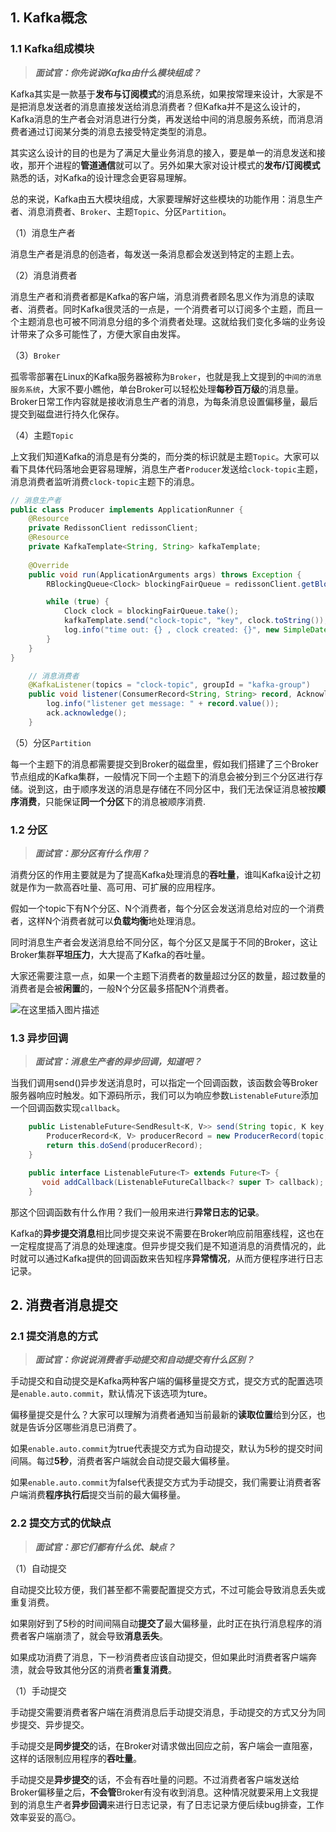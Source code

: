 ## 1. Kafka概念

### 1.1 Kafka组成模块

> ***面试官：你先说说Kafka由什么模块组成？***

Kafka其实是一款基于**发布与订阅模式**的消息系统，如果按常理来设计，大家是不是把消息发送者的消息直接发送给消息消费者？但Kafka并不是这么设计的，Kafka消息的生产者会对消息进行分类，再发送给中间的消息服务系统，而消息消费者通过订阅某分类的消息去接受特定类型的消息。

其实这么设计的目的也是为了满足大量业务消息的接入，要是单一的消息发送和接收，那开个进程的**管道通信**就可以了。另外如果大家对设计模式的**发布/订阅模式**熟悉的话，对Kafka的设计理念会更容易理解。

总的来说，Kafka由五大模块组成，大家要理解好这些模块的功能作用：消息生产者、消息消费者、`Broker`、主题`Topic`、分区`Partition`。

（1）消息生产者

消息生产者是消息的创造者，每发送一条消息都会发送到特定的主题上去。

（2）消息消费者

消息生产者和消费者都是Kafka的客户端，消息消费者顾名思义作为消息的读取者、消费者。同时Kafka很灵活的一点是，一个消费者可以订阅多个主题，而且一个主题消息也可被不同消息分组的多个消费者处理。这就给我们变化多端的业务设计带来了众多可能性了，方便大家自由发挥。

（3）`Broker`

孤零零部署在Linux的Kafka服务器被称为`Broker`，也就是我上文提到的`中间的消息服务系统`，大家不要小瞧他，单台Broker可以轻松处理**每秒百万级**的消息量。Broker日常工作内容就是接收消息生产者的消息，为每条消息设置偏移量，最后提交到磁盘进行持久化保存。

（4）主题`Topic`

上文我们知道Kafka的消息是有分类的，而分类的标识就是主题`Topic`。大家可以看下具体代码落地会更容易理解，消息生产者`Producer`发送给`clock-topic`主题，消息消费者监听消费`clock-topic`主题下的消息。

```java
// 消息生产者
public class Producer implements ApplicationRunner {
    @Resource
    private RedissonClient redissonClient;
    @Resource
    private KafkaTemplate<String, String> kafkaTemplate;
    
    @Override
    public void run(ApplicationArguments args) throws Exception {
        RBlockingQueue<Clock> blockingFairQueue = redissonClient.getBlockingQueue("delay_queue");

        while (true) {
            Clock clock = blockingFairQueue.take();
            kafkaTemplate.send("clock-topic", "key", clock.toString());
            log.info("time out: {} , clock created: {}", new SimpleDateFormat("yyyy-MM-dd HH:mm:ss").format(new Date()), clock.getTime());
        }
    }
}
```

```java
    // 消息消费者
    @KafkaListener(topics = "clock-topic", groupId = "kafka-group")
    public void listener(ConsumerRecord<String, String> record, Acknowledgment ack) {
        log.info("listener get message: " + record.value());
        ack.acknowledge();
    }

```

（5）分区`Partition`

每一个主题下的消息都需要提交到Broker的磁盘里，假如我们搭建了三个Broker节点组成的Kafka集群，一般情况下同一个主题下的消息会被分到三个分区进行存储。说到这，由于顺序发送的消息是存储在不同分区中，我们无法保证消息被按**顺序消费**，只能保证**同一个分区**下的消息被顺序消费.

### 1.2 分区

> ***面试官：那分区有什么作用？***

消费分区的作用主要就是为了提高Kafka处理消息的**吞吐量**，谁叫Kafka设计之初就是作为一款高吞吐量、高可用、可扩展的应用程序。

假如一个topic下有N个分区、N个消费者，每个分区会发送消息给对应的一个消费者，这样N个消费者就可以**负载均衡**地处理消息。

同时消息生产者会发送消息给不同分区，每个分区又是属于不同的Broker，这让Broker集群**平坦压力**，大大提高了Kafka的吞吐量。

大家还需要注意一点，如果一个主题下消费者的数量超过分区的数量，超过数量的消费者是会被**闲置**的，一般N个分区最多搭配N个消费者。

![在这里插入图片描述](https://img-blog.csdnimg.cn/direct/589acaee39d646d6bc244368aa32cb5d.png#pic_center)

### 1.3 异步回调

> ***面试官：消息生产者的异步回调，知道吧？***

当我们调用send()异步发送消息时，可以指定一个回调函数，该函数会等Broker服务器响应时触发。如下源码所示，我们可以为响应参数`ListenableFuture`添加一个回调函数实现`callback`。

```java
    public ListenableFuture<SendResult<K, V>> send(String topic, K key, @Nullable V data) {
        ProducerRecord<K, V> producerRecord = new ProducerRecord(topic, key, data);
        return this.doSend(producerRecord);
    }

    public interface ListenableFuture<T> extends Future<T> {
       void addCallback(ListenableFutureCallback<? super T> callback);
    }
```

那这个回调函数有什么作用？我们一般用来进行**异常日志的记录**。

Kafka的**异步提交消息**相比同步提交来说不需要在Broker响应前阻塞线程，这也在一定程度提高了消息的处理速度。但异步提交我们是不知道消息的消费情况的，此时就可以通过Kafka提供的回调函数来告知程序**异常情况**，从而方便程序进行日志记录。

## 2. 消费者消息提交

### 2.1 提交消息的方式

> ***面试官：你说说消费者手动提交和自动提交有什么区别？***

手动提交和自动提交是Kafka两种客户端的偏移量提交方式，提交方式的配置选项是`enable.auto.commit`，默认情况下该选项为ture。

偏移量提交是什么？大家可以理解为消费者通知当前最新的**读取位置**给到分区，也就是告诉分区哪些消息已消费了。

如果`enable.auto.commit`为true代表提交方式为自动提交，默认为5秒的提交时间间隔。每过**5秒**，消费者客户端就会自动提交最大偏移量。

如果`enable.auto.commit`为false代表提交方式为手动提交，我们需要让消费者客户端消费**程序执行后**提交当前的最大偏移量。

### 2.2 提交方式的优缺点

> ***面试官：那它们都有什么优、缺点？***

（1）自动提交

自动提交比较方便，我们甚至都不需要配置提交方式，不过可能会导致消息丢失或重复消费。

如果刚好到了5秒的时间间隔自动**提交了**最大偏移量，此时正在执行消息程序的消费者客户端崩溃了，就会导致**消息丢失**。

如果成功消费了消息，下一秒消费者应该自动提交，但如果此时消费者客户端奔溃，就会导致其他分区的消费者**重复消费**。

（1）手动提交

手动提交需要消费者客户端在消费消息后手动提交消息，手动提交的方式又分为同步提交、异步提交。

手动提交是**同步提交**的话，在Broker对请求做出回应之前，客户端会一直阻塞，这样的话限制应用程序的**吞吐量**。

手动提交是**异步提交**的话，不会有吞吐量的问题。不过消费者客户端发送给Broker偏移量之后，**不会管**Broker有没有收到消息。这种情况就要采用上文我提到的消息生产者**异步回调**来进行日志记录，有了日志记录方便后续bug排查，工作效率妥妥的高😏。
